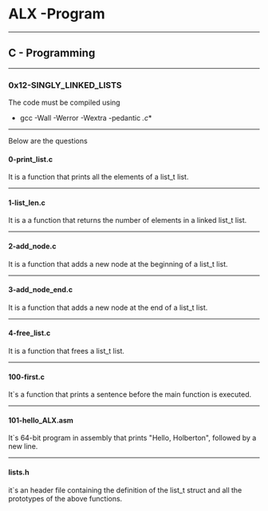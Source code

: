 # ALX -Program
 
 ------------

## C - Programming 

------------

### 0x12-SINGLY_LINKED_LISTS 

The code must be compiled using 


*  gcc -Wall -Werror -Wextra -pedantic *.c**

------------

Below are the questions

#### 0-print_list.c

It is a function that prints all the elements of a list_t list.

------------

#### 1-list_len.c

It is a a function that returns the number of elements in a linked list_t list.

------------
#### 2-add_node.c

It is a function that adds a new node at the beginning of a list_t list.

------------

#### 3-add_node_end.c
 It is a function that adds a new node at the end of a list_t list.

------------

#### 4-free_list.c
 It is a function that frees a list_t list.

------------
#### 100-first.c
It`s a function that prints a sentence before the main function is executed.


------------
#### 101-hello_ALX.asm
It`s 64-bit program in assembly that prints "Hello, Holberton", followed by a new line.

------------

#### lists.h
it`s an header file containing the definition of the list_t struct and all the prototypes of the above functions.


